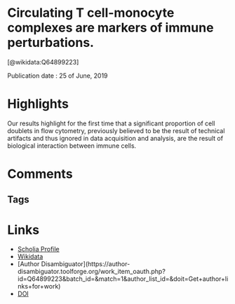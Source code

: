 
Circulating T cell-monocyte complexes are markers of immune perturbations.
==========================================================================
  
  [@wikidata:Q64899223]  
  
Publication date : 25 of June, 2019  

# Highlights

Our results highlight for the first time that a significant proportion of cell doublets in flow cytometry, previously believed to be the result of technical artifacts and thus ignored in data acquisition and analysis, are the result of biological interaction between immune cells.


# Comments

## Tags

# Links
  
 * [Scholia Profile](https://scholia.toolforge.org/work/Q64899223)  
 * [Wikidata](https://www.wikidata.org/wiki/Q64899223)  
 * [Author Disambiguator](https://author-
disambiguator.toolforge.org/work_item_oauth.php?id=Q64899223&batch_id=&match=1&author_list_id=&doit=Get+author+links+for+work)  
 * [DOI](https://doi.org/10.7554/ELIFE.46045)  
